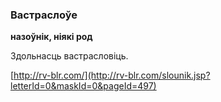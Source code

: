 ### Вастраслоўе
**назоўнік, ніякі род**

Здольнасць вастрасловіць.

<a rel="author">[http://rv-blr.com/](http://rv-blr.com/slounik.jsp?letterId=0&maskId=0&pageId=497)</a>
